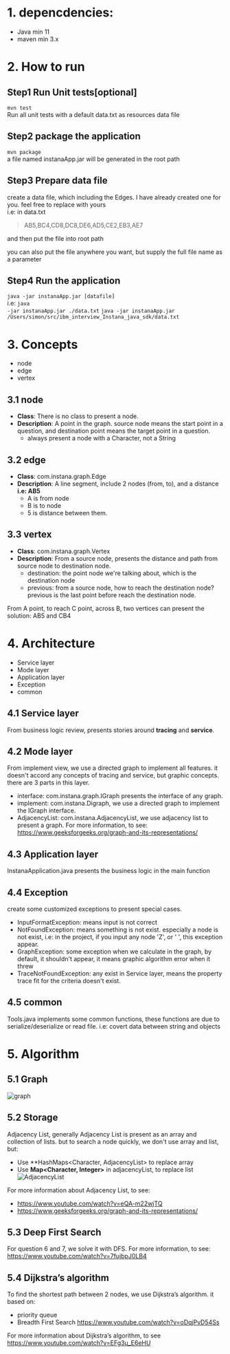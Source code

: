 
# 1. depencdencies:
- Java min 11
- maven min 3.x
# 2. How to run
## Step1 Run Unit tests[optional]
<code>mvn test</code>
<br> Run all unit tests with a default data.txt as resources data file

## Step2 package the application
<code>mvn package</code>
<br>a file named instanaApp.jar will be generated in the root path

## Step3 Prepare data file
create a data file, which including the Edges. I have already created one for you. feel free to replace with yours
<br>i.e: in data.txt
  > AB5,BC4,CD8,DC8,DE6,AD5,CE2,EB3,AE7

and then put the file into root path

you can also put the file anywhere you want, but supply the full file name as a parameter
## Step4 Run the application
<code>java -jar instanaApp.jar [datafile] </code> 
<br>i.e: <code>java -jar instanaApp.jar ./data.txt</code>
<code>java -jar instanaApp.jar /Users/simon/src/ibm_interview_Instana_java_sdk/data.txt</code>
# 3. Concepts
- node
- edge
- vertex
## 3.1 node
- **Class**: There is no class to present a node.
- **Description**: A point in the graph. source node means the start point in a question, and destination point means the target point in a question.
  - always present a node with a Character, not a String

## 3.2 edge
- **Class**: com.instana.graph.Edge 
- **Description**: A line segment, include 2 nodes (from, to), and a distance 
<br>**i.e: AB5**
  - A is from node
  - B is to node
  - 5 is distance between them. 


## 3.3 vertex
- **Class**: com.instana.graph.Vertex 
- **Description**: From a source node, presents the distance and path from source node to destination node.
  - destination: the point node we're talking about, which is the destination node
  - previous: from a source node, how to reach the destination node? previous is the last point before reach the destination node.
  
From A point, to reach C point, across B, two vertices can present the solution:  AB5 and CB4

# 4. Architecture
- Service layer
- Mode layer
- Application layer
- Exception
- common
## 4.1 Service layer
From business logic review, presents stories around **tracing** and **service**.
## 4.2 Mode layer
From implement view, we use a directed graph to implement all features. it doesn't accord any concepts of tracing and service, but graphic concepts. there are 3 parts in this layer.
- interface: com.instana.graph.IGraph presents the interface of any graph.
- implement: com.instana.Digraph, we use a directed graph to implement the IGraph interface.
- AdjacencyList: com.instana.AdjacencyList, we use adjacency list to present a graph. For more information, to see: https://www.geeksforgeeks.org/graph-and-its-representations/
## 4.3 Application layer
InstanaApplication.java presents the business logic in the main function
## 4.4 Exception
create some customized exceptions to present special cases.
- InputFormatException: means input is not correct
- NotFoundException: means something is not exist. especially a node is not exist, i.e: in the project, if you input any node 'Z', or ' ', this exception appear.
- GraphException: some exception when we calculate in the graph, by default, it shouldn't appear, it means graphic algorithm error when it threw
- TraceNotFoundException: any exist in Service layer, means the property trace fit for the criteria doesn't exist. 
## 4.5 common
Tools.java implements some common functions, these functions are due to serialize/deserialize or read file. i.e: covert data between string and objects
# 5. Algorithm
## 5.1 Graph
![graph](https://user-images.githubusercontent.com/1859919/170845002-974aed41-bf33-4822-9acb-66407ffce3cf.jpg)

## 5.2 Storage
Adjacency List, generally Adjacency List is present as an array and collection of lists. but to search a node quickly, we don't use array and list, but:
- Use **HashMaps<Character, AdjacencyList> to replace array
- Use **Map<Character, Integer>** in adjacencyList, to replace list
![AdjacencyList](https://user-images.githubusercontent.com/1859919/170845127-88da62b3-274b-449c-9148-ed9ed26fd5df.jpg)

For more information about Adjacency List, to see: 
- https://www.youtube.com/watch?v=eQA-m22wjTQ
- https://www.geeksforgeeks.org/graph-and-its-representations/
## 5.3 Deep First Search
For question 6 and 7, we solve it with DFS. For more information, to see: https://www.youtube.com/watch?v=7fujbpJ0LB4
## 5.4 Dijkstra’s algorithm
To find the shortest path between 2 nodes, we use Dijkstra’s algorithm. it based on:
- priority queue
- Breadth First Search https://www.youtube.com/watch?v=oDqjPvD54Ss

For more information about Dijkstra’s algorithm, to see https://www.youtube.com/watch?v=EFg3u_E6eHU
